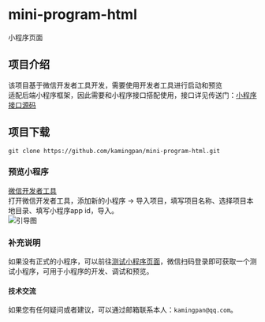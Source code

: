 # mini-program-html
小程序页面<br>

## 项目介绍
该项目基于微信开发者工具开发，需要使用开发者工具进行启动和预览<br>
适配后端小程序框架，因此需要和小程序接口搭配使用，接口详见传送门：[小程序接口源码](https://github.com/kamingpan/infrastructure/tree/master/infrastructure-mini-program "infrastructure-mini-program")

## 项目下载
```
git clone https://github.com/kamingpan/mini-program-html.git
```

### 预览小程序
[微信开发者工具](https://developers.weixin.qq.com/doc/offiaccount/OA_Web_Apps/Web_Developer_Tools.html "微信开发者工具")<br>
打开微信开发者工具，添加新的小程序 -> 导入项目，填写项目名称、选择项目本地目录、填写小程序app id，导入。<br>
![引导图](https://www.kamingpan.com/infrastructure-course/import-mini-program.png "测试小程序")

### 补充说明
如果没有正式的小程序，可以前往[测试小程序页面](https://developers.weixin.qq.com/weloginpage?redirect_url=%2Fsandbox%3Ftab%3Dminiprogram%26hl%3Dzh "测试小程序页面")，微信扫码登录即可获取一个测试小程序，可用于小程序的开发、调试和预览。

#### 技术交流
如果您有任何疑问或者建议，可以通过邮箱联系本人：`kamingpan@qq.com`。
